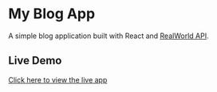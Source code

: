 # My Blog App

A simple blog application built with React and [RealWorld API](https://realworld.habsidev.com/api).

## Live Demo

[Click here to view the live app](simple-blog-jet-alpha.vercel.app)
